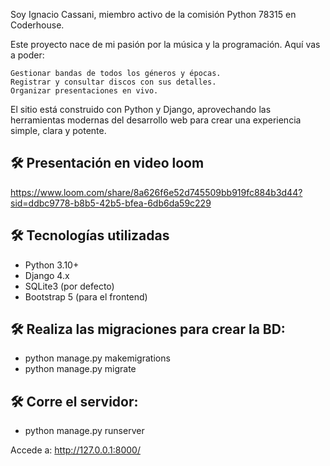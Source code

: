 Soy Ignacio Cassani, miembro activo de la comisión Python 78315 en Coderhouse.

Este proyecto nace de mi pasión por la música y la programación. Aquí vas a poder:

    Gestionar bandas de todos los géneros y épocas.
    Registrar y consultar discos con sus detalles.
    Organizar presentaciones en vivo.

El sitio está construido con Python y Django, aprovechando las herramientas modernas del desarrollo web para crear una experiencia simple, clara y potente.

## 🛠️ Presentación en video loom
https://www.loom.com/share/8a626f6e52d745509bb919fc884b3d44?sid=ddbc9778-b8b5-42b5-bfea-6db6da59c229

## 🛠️ Tecnologías utilizadas
- Python 3.10+
- Django 4.x
- SQLite3 (por defecto)
- Bootstrap 5 (para el frontend)



## 🛠️ Realiza las migraciones para crear la BD:
- python manage.py makemigrations
- python manage.py migrate


## 🛠️ Corre el servidor:
- python manage.py runserver

Accede a: http://127.0.0.1:8000/